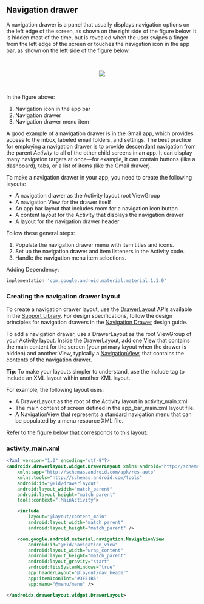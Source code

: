 ## Navigation drawer

A navigation drawer is a panel that usually displays navigation options on the left edge of the screen, as shown on the right side of the figure below. It is hidden most of the time, but is revealed when the user swipes a finger from the left edge of the screen or touches the navigation icon in the app bar, as shown on the left side of the figure below.

<br>
<p align="center">
<img  src="https://github.com/saisankar12/document/blob/master/saisankar_concept_images/dg_nav_drawer_composite.png">
</p>
<br>

In the figure above:

1. Navigation icon in the app bar
2. Navigation drawer
3. Navigation drawer menu item

A good example of a navigation drawer is in the Gmail app, which provides access to the inbox, labeled email folders, and settings. The best practice for employing a navigation drawer is to provide descendant navigation from the parent _Activity_ to all of the other child screens in an app. It can display many navigation targets at once—for example, it can contain buttons (like a dashboard), tabs, or a list of items (like the Gmail drawer).

To make a navigation drawer in your app, you need to create the following layouts:

* A navigation drawer as the Activity layout root ViewGroup
* A navigation View for the drawer itself
* An app bar layout that includes room for a navigation icon button
* A content layout for the Activity that displays the navigation drawer
* A layout for the navigation drawer header

Follow these general steps:

1. Populate the navigation drawer menu with item titles and icons.
2. Set up the navigation drawer and item listeners in the Activity code.
3. Handle the navigation menu item selections.

Adding Dependency:

```gradle
implementation 'com.google.android.material:material:1.1.0'
```

### Creating the navigation drawer layout

To create a navigation drawer layout, use the [DrawerLayout](https://developer.android.com/reference/android/support/v4/widget/DrawerLayout.html) APIs available in the [Support Library](https://developer.android.com/topic/libraries/support-library/). For design specifications, follow the design principles for navigation drawers in the [Navigation Drawer](https://material.io/design) design guide.

To add a navigation drawer, use a DrawerLayout as the root ViewGroup of your Activity layout. Inside the DrawerLayout, add one View that contains the main content for the screen (your primary layout when the drawer is hidden) and another View, typically a [NavigationView](https://developer.android.com/reference/android/support/design/widget/NavigationView.html), that contains the contents of the navigation drawer.

**Tip**: To make your layouts simpler to understand, use the include tag to include an XML layout within another XML layout.

For example, the following layout uses:

* A DrawerLayout as the root of the Activity layout in activity_main.xml.
* The main content of screen defined in the app_bar_main.xml layout file.
* A NavigationView that represents a standard navigation menu that can be populated by a menu resource XML file.

Refer to the figure below that corresponds to this layout:

### activity_main.xml
```xml
<?xml version="1.0" encoding="utf-8"?>
<androidx.drawerlayout.widget.DrawerLayout xmlns:android="http://schemas.android.com/apk/res/android"
    xmlns:app="http://schemas.android.com/apk/res-auto"
    xmlns:tools="http://schemas.android.com/tools"
    android:id="@+id/drawerlayout"
    android:layout_width="match_parent"
    android:layout_height="match_parent"
    tools:context=".MainActivity">

    <include
        layout="@layout/content_main"
        android:layout_width="match_parent"
        android:layout_height="match_parent" />

    <com.google.android.material.navigation.NavigationView
        android:id="@+id/navigation_view"
        android:layout_width="wrap_content"
        android:layout_height="match_parent"
        android:layout_gravity="start"
        android:fitsSystemWindows="true"
        app:headerLayout="@layout/nav_header"
        app:itemIconTint="#3F51B5"
        app:menu="@menu/menu" />

</androidx.drawerlayout.widget.DrawerLayout>
```
